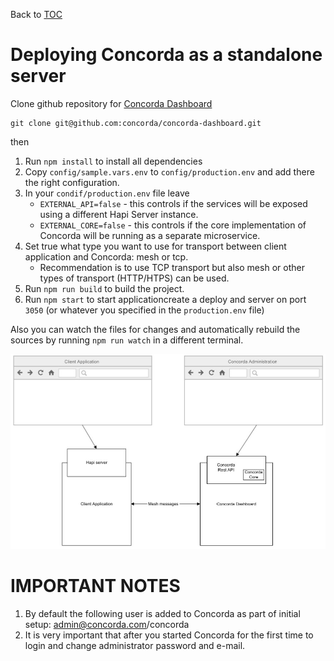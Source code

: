 Back to [TOC](../Readme.md)

# Deploying Concorda as a standalone server

Clone github repository for [Concorda Dashboard](https://github.com/concorda/concorda-dashboard)

```
git clone git@github.com:concorda/concorda-dashboard.git
```

then

1. Run `npm install` to install all dependencies
2. Copy `config/sample.vars.env` to `config/production.env` and add there the right configuration.
3. In your `condif/production.env` file leave 
   * `EXTERNAL_API=false` - this controls if the services will be exposed using a different Hapi Server instance.
   * `EXTERNAL_CORE=false` - this controls if the core implementation of Concorda will be running as a separate microservice.
4. Set true what type you want to use for transport between client application and Concorda: mesh or tcp.
   * Recommendation is to use TCP transport but also mesh or other types of transport (HTTP/HTPS) can be used.
5. Run `npm run build` to build the project.
6. Run `npm start` to start applicationcreate a deploy and server on port `3050` (or whatever you specified in the `production.env` file)

Also you can watch the files for changes and automatically rebuild the sources by running `npm run watch`
in a different terminal.

![Diagram](https://github.com/Concorda/docs/blob/master/img/monolith.jpeg)

IMPORTANT NOTES
===============

1. By default the following user is added to Concorda as part of initial setup: admin@concorda.com/concorda
2. It is very important that after you started Concorda for the first time to login and change administrator password and e-mail.